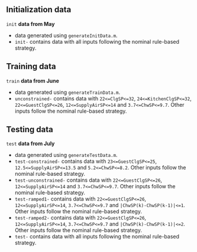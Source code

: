## Initialization data ##

`init` **data from May**

* data generated using `generateInitData.m`.
* `init-` contains data with all inputs following the nominal rule-based strategy.

## Training data ##

`train` **data from June**

* data generated using `generateTrainData.m`.
* `unconstrained-` contains data with `22<=ClgSP<=32`, `24<=KitchenClgSP<=32`, `22<=GuestClgSP<=26`, `12<=SupplyAirSP<=14` and `3.7<=ChwSP<=9.7`. Other inputs follow the nominal rule-based strategy.

## Testing data ##

`test` **data from July**
* data generated using `generateTestData.m`.
* `test-constrained-` contains data with `23<=GuestClgSP<=25`, `12.5<=SupplyAirSP<=13.5` and `5.2<=ChwSP<=8.2`. Other inputs follow the nominal rule-based strategy.
* `test-unconstrained-` contains data with `22<=GuestClgSP<=26`, `12<=SupplyAirSP<=14` and `3.7<=ChwSP<=9.7`. Other inputs follow the nominal rule-based strategy.
* `test-ramped1-` contains data with `22<=GuestClgSP<=26`, `12<=SupplyAirSP<=14`, `3.7<=ChwSP<=9.7` and `|ChwSP(k)-ChwSP(k-1)|<=1`. Other inputs follow the nominal rule-based strategy.
* `test-ramped2-` contains data with `22<=GuestClgSP<=26`, `12<=SupplyAirSP<=14`, `3.7<=ChwSP<=9.7` and `|ChwSP(k)-ChwSP(k-1)|<=2`. Other inputs follow the nominal rule-based strategy.
* `test-` contains data with all inputs following the nominal rule-based strategy.
